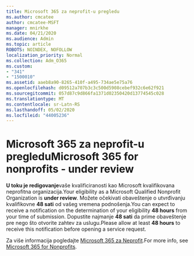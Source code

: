 ```yaml
---
title: Microsoft 365 za neprofit-u pregledu
ms.author: cmcatee
author: cmcatee-MSFT
manager: mnirkhe
ms.date: 04/21/2020
ms.audience: Admin
ms.topic: article
ROBOTS: NOINDEX, NOFOLLOW
localization_priority: Normal
ms.collection: Adm_O365
ms.custom:
- "341"
- "1500010"
ms.assetid: aaeb8a90-8265-410f-a495-734ae5e75a76
ms.openlocfilehash: d09512a707b3c3c500d5908cebef932c6e62f921
ms.sourcegitcommit: 057d87c9d866fa1371d02350420d13774545c028
ms.translationtype: MT
ms.contentlocale: sr-Latn-RS
ms.lasthandoff: 05/02/2020
ms.locfileid: "44005236"
---
```

# <a name="microsoft-365-for-nonprofits---under-review"></a><span data-ttu-id="c9bf5-102">Microsoft 365 za neprofit-u pregledu</span><span class="sxs-lookup"><span data-stu-id="c9bf5-102">Microsoft 365 for nonprofits - under review</span></span>

<span data-ttu-id="c9bf5-103">**U toku je redigovanje**vaše kvalificiranosti kao Microsoft kvalifikovana neprofitna organizacija.</span><span class="sxs-lookup"><span data-stu-id="c9bf5-103">Your eligibility as a Microsoft Qualified Nonprofit Organization is **under review**.</span></span> <span data-ttu-id="c9bf5-104">Možete očekivati obaveštenje o utvrđivanju kvalifikovne **48 sati** od vašeg vremena podnošenja.</span><span class="sxs-lookup"><span data-stu-id="c9bf5-104">You can expect to receive a notification on the determination of your eligibility **48 hours** from your time of submission.</span></span> <span data-ttu-id="c9bf5-105">Dopustite najmanje **48 sati** da prime obaveštenje pre nego što otvorite zahtev za uslugu.</span><span class="sxs-lookup"><span data-stu-id="c9bf5-105">Please allow at least **48 hours** to receive this notification before opening a service request.</span></span> 

<span data-ttu-id="c9bf5-106">Za više informacija pogledajte [Microsoft 365 za Neprofit](https://www.microsoft.com/nonprofits/microsoft-365).</span><span class="sxs-lookup"><span data-stu-id="c9bf5-106">For more info, see [Microsoft 365 for Nonprofits](https://www.microsoft.com/nonprofits/microsoft-365).</span></span> 
